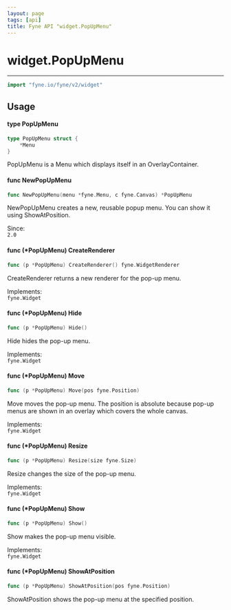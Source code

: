 ```yaml
---
layout: page
tags: [api]
title: Fyne API "widget.PopUpMenu"
---
```


# widget.PopUpMenu
---
```go
import "fyne.io/fyne/v2/widget"
```

## Usage

#### type PopUpMenu

```go
type PopUpMenu struct {
	*Menu
}
```

PopUpMenu is a Menu which displays itself in an OverlayContainer.

#### func  NewPopUpMenu

```go
func NewPopUpMenu(menu *fyne.Menu, c fyne.Canvas) *PopUpMenu
```
NewPopUpMenu creates a new, reusable popup menu. You can show it using ShowAtPosition.


<div class="since">Since: <code>
2.0</code></div>

#### func (*PopUpMenu) CreateRenderer

```go
func (p *PopUpMenu) CreateRenderer() fyne.WidgetRenderer
```
CreateRenderer returns a new renderer for the pop-up menu.


<div class="implements">Implements: <code>
fyne.Widget</code></div>

#### func (*PopUpMenu) Hide

```go
func (p *PopUpMenu) Hide()
```
Hide hides the pop-up menu.


<div class="implements">Implements: <code>
fyne.Widget</code></div>

#### func (*PopUpMenu) Move

```go
func (p *PopUpMenu) Move(pos fyne.Position)
```
Move moves the pop-up menu. The position is absolute because pop-up menus are shown in an overlay which covers the whole canvas.


<div class="implements">Implements: <code>
fyne.Widget</code></div>

#### func (*PopUpMenu) Resize

```go
func (p *PopUpMenu) Resize(size fyne.Size)
```
Resize changes the size of the pop-up menu.


<div class="implements">Implements: <code>
fyne.Widget</code></div>

#### func (*PopUpMenu) Show

```go
func (p *PopUpMenu) Show()
```
Show makes the pop-up menu visible.


<div class="implements">Implements: <code>
fyne.Widget</code></div>

#### func (*PopUpMenu) ShowAtPosition

```go
func (p *PopUpMenu) ShowAtPosition(pos fyne.Position)
```
ShowAtPosition shows the pop-up menu at the specified position.
